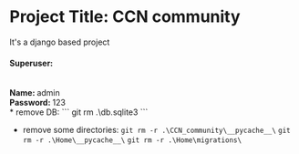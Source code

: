 <h1>Project Title: CCN community </h1>
It's a django based project<br>
<h4>Superuser:</h4><br>
<b>Name: </b>admin<br>
<b>Password: </b>123<br>
* remove DB:
``` git rm .\db.sqlite3 ```

* remove some directories:
``` git rm -r .\CCN_community\__pycache__\ ```
``` git rm -r .\Home\__pycache__\ ```
``` git rm -r .\Home\migrations\ ```


